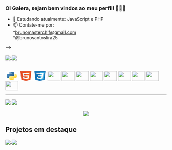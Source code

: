 ### Oi Galera, sejam bem vindos ao meu perfil! 👋👋👋

<!--
**BrunoSantosLira/BrunoSantosLira** is a ✨ _special_ ✨ repository because its `README.md` (this file) appears on your GitHub profile.

Here are some ideas to get you started-->

- 🌱  Estudando atualmente: JavaScript e PHP
- 📫 Contate-me por:<br>
     *brunomasterchif@gmail.com<br>
     *@brunosantoslira25

--><br>

<a href="https://github.com/anuraghazra/github-readme-stats">
  <img height=200 align="center" src="https://github-readme-stats.vercel.app/api?username=brunosantoslira&show_icons=true&theme=tokyonight" />
</a>
<a  href="https://github.com/anuraghazra/convoychat">
  <img height=200 align="center" src="https://github-readme-stats.vercel.app/api/top-langs?username=brunosantoslira&layout=compact&langs_count=8&card_width=320&theme=tokyonight" />
</a>

<br>
<br>
<br>
<div>
<img align="center" alt="Rafa-Python" height="30" width="40" src="https://raw.githubusercontent.com/devicons/devicon/master/icons/python/python-original.svg">
<img align="center" alt="Rafa-HTML" height="30" width="40" src="https://raw.githubusercontent.com/devicons/devicon/master/icons/html5/html5-original.svg">
<img align="center" alt="Rafa-CSS" height="30" width="40" src="https://raw.githubusercontent.com/devicons/devicon/master/icons/css3/css3-original.svg">
<img align="center" height="30" width="40" src="https://cdn.jsdelivr.net/gh/devicons/devicon/icons/visualstudio/visualstudio-plain.svg" />
<img align="center" height="30" width="40" src="https://cdn.jsdelivr.net/gh/devicons/devicon/icons/illustrator/illustrator-line.svg" />      
<img align="center" height="30" width="40"   src="https://cdn.jsdelivr.net/gh/devicons/devicon/icons/javascript/javascript-original.svg" />
<img align="center" height="30" width="40" src="https://cdn.jsdelivr.net/gh/devicons/devicon/icons/php/php-original.svg" />
<img align="center" height="30" width="40" src="https://cdn.jsdelivr.net/gh/devicons/devicon/icons/mysql/mysql-original-wordmark.svg" />
<img align="center" height="30" width="40"  src="https://cdn.jsdelivr.net/gh/devicons/devicon/icons/sass/sass-original.svg" />       
<img align="center" height="30" width="40" src="https://cdn.jsdelivr.net/gh/devicons/devicon/icons/ionic/ionic-original.svg" />
<img align="center" height="30" width="40" src="https://cdn.jsdelivr.net/gh/devicons/devicon/icons/angularjs/angularjs-original.svg" />
<img align="center" height="30" width="40"   src="https://cdn.jsdelivr.net/gh/devicons/devicon/icons/bootstrap/bootstrap-original-wordmark.svg" />     
</div>

<hr>
<div>
  <a href="https://www.instagram.com/brunosantoslira25/" target="_blank"><img src="https://img.shields.io/badge/-Instagram-%23E4405F?style=for-the-badge&logo=instagram&logoColor=white" target="_blank"></a>
  <a href = "mailto:brunomasterchif@gmail.com"><img src="https://img.shields.io/badge/-Gmail-%23333?style=for-the-badge&logo=gmail&logoColor=white" target="_blank"></a>
<br>
    <p align="center"> 
    <img align="center" src="https://profile-counter.glitch.me/BrunoSantosLira/count.svg" >
    </p>
    <p align="center">
    <h2>Projetos em destaque</h2>
        <a href="https://github.com/BrunoSantosLira/App_help_desk">
          <img align="center" src="https://github-readme-stats.vercel.app/api/pin/?username=brunosantoslira&repo=App_help_desk&theme=tokyonight"/>
        </a>
         <a href="https://github.com/BrunoSantosLira/App_help_desk">
          <img align="center" src="https://github-readme-stats.vercel.app/api/pin/?username=brunosantoslira&repo=Twitter_clone_MVC&theme=tokyonight"/>
        </a>
    </p>
</div>
